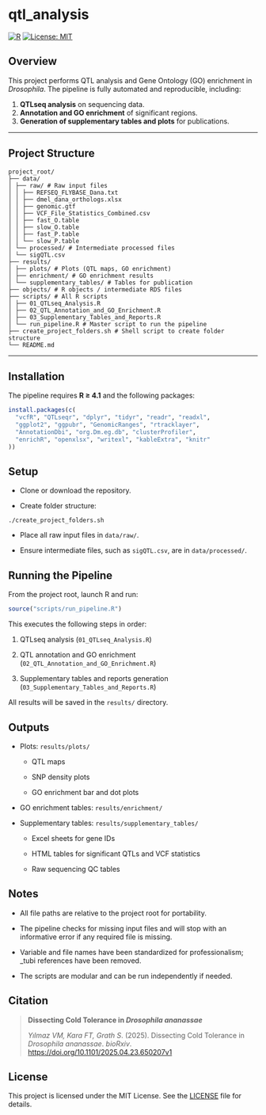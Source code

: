 # qtl_analysis

[![R](https://img.shields.io/badge/R-%3E%3D4.1-blue.svg)](https://www.r-project.org/) 
[![License: MIT](https://img.shields.io/badge/License-MIT-yellow.svg)](https://opensource.org/licenses/MIT)

## Overview

This project performs QTL analysis and Gene Ontology (GO) enrichment in *Drosophila*. The pipeline is fully automated and reproducible, including:

1. **QTLseq analysis** on sequencing data.  
2. **Annotation and GO enrichment** of significant regions.  
3. **Generation of supplementary tables and plots** for publications.

---

## Project Structure
```
project_root/
├── data/
│ ├── raw/ # Raw input files
│ │ ├── REFSEQ_FLYBASE_Dana.txt
│ │ ├── dmel_dana_orthologs.xlsx
│ │ ├── genomic.gtf
│ │ ├── VCF_File_Statistics_Combined.csv
│ │ ├── fast_O.table
│ │ ├── slow_O.table
│ │ ├── fast_P.table
│ │ └── slow_P.table
│ └── processed/ # Intermediate processed files
│ └── sigQTL.csv
├── results/
│ ├── plots/ # Plots (QTL maps, GO enrichment)
│ ├── enrichment/ # GO enrichment results
│ └── supplementary_tables/ # Tables for publication
├── objects/ # R objects / intermediate RDS files
├── scripts/ # All R scripts
│ ├── 01_QTLseq_Analysis.R
│ ├── 02_QTL_Annotation_and_GO_Enrichment.R
│ ├── 03_Supplementary_Tables_and_Reports.R
│ └── run_pipeline.R # Master script to run the pipeline
├── create_project_folders.sh # Shell script to create folder structure
└── README.md
```


---

## Installation

The pipeline requires **R ≥ 4.1** and the following packages:

```r
install.packages(c(
  "vcfR", "QTLseqr", "dplyr", "tidyr", "readr", "readxl", 
  "ggplot2", "ggpubr", "GenomicRanges", "rtracklayer", 
  "AnnotationDbi", "org.Dm.eg.db", "clusterProfiler", 
  "enrichR", "openxlsx", "writexl", "kableExtra", "knitr"
))
```
## Setup

- Clone or download the repository.

- Create folder structure:

```chmod +x create_project_folders.sh
./create_project_folders.sh
```

- Place all raw input files in `data/raw/`.

- Ensure intermediate files, such as `sigQTL.csv`, are in `data/processed/`.

## Running the Pipeline

From the project root, launch R and run:

```r
source("scripts/run_pipeline.R")
```
This executes the following steps in order:

1. QTLseq analysis (`01_QTLseq_Analysis.R`)

2. QTL annotation and GO enrichment (`02_QTL_Annotation_and_GO_Enrichment.R`)

3. Supplementary tables and reports generation (`03_Supplementary_Tables_and_Reports.R`)

All results will be saved in the `results/` directory.

## Outputs

- Plots: `results/plots/`

  - QTL maps

  - SNP density plots

  - GO enrichment bar and dot plots

- GO enrichment tables: `results/enrichment/`

- Supplementary tables: `results/supplementary_tables/`

  - Excel sheets for gene IDs

  - HTML tables for significant QTLs and VCF statistics

  - Raw sequencing QC tables

## Notes

- All file paths are relative to the project root for portability.

- The pipeline checks for missing input files and will stop with an informative error if any required file is missing.

- Variable and file names have been standardized for professionalism; _tubi references have been removed.

- The scripts are modular and can be run independently if needed.

## Citation

> **Dissecting Cold Tolerance in *Drosophila ananassae***
> 
> *Yılmaz VM, Kara FT, Grath S*. (2025). Dissecting Cold Tolerance in *Drosophila ananassae*. *bioRxiv*. https://doi.org/10.1101/2025.04.23.650207v1

## License

This project is licensed under the MIT License. See the [LICENSE](LICENSE) file for details.

